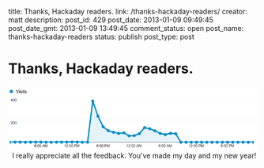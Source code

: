 title: Thanks, Hackaday readers.
link: /thanks-hackaday-readers/
creator: matt
description: 
post_id: 429
post_date: 2013-01-09 09:49:45
post_date_gmt: 2013-01-09 13:49:45
comment_status: open
post_name: thanks-hackaday-readers
status: publish
post_type: post

# Thanks, Hackaday readers.

![](/uploads/2013/01/Screen-Shot-2013-01-09-at-8.51.26-AM.png)   I really appreciate all the feedback. You've made my day and my new year!